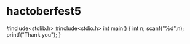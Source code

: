 # hactoberfest5
#include<stdlib.h>
#include<stdio.h>
int main()
{
 int n;
 scanf("%d",n);
 printf("Thank you");
 }
